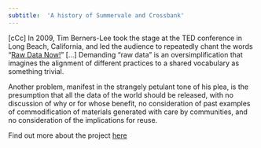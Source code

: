 ```yaml
---
subtitle:  'A history of Summervale and Crossbank'
---
```


[cCc] In 2009, Tim Berners-Lee took the stage at the TED conference in Long Beach, California, and led the audience to repeatedly chant the words “[Raw Data Now!](https://youtu.be/OM6XIICm_qo?t=630)” \[...] Demanding “raw data” is an oversimplification that imagines the alignment of different practices to a shared vocabulary as something trivial.

Another problem, manifest in the strangely petulant tone of his plea, is the presumption that all the data of the world should be released, with no discussion of why or for whose benefit, no consideration of past examples of commodification of materials generated with care by communities, and no consideration of the implications for reuse.

Find out more about the project [here](/about)
